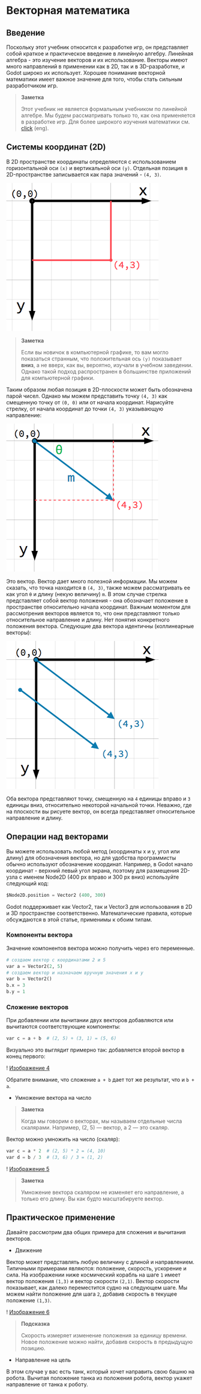 # Векторная математика 
## Введение

Поскольку этот учебник относится к разработке игр, он представляет собой краткое и практическое введение в линейную алгебру. Линейная алгебра - это изучение векторов и их использование. Векторы имеют много направлений в применении как в 2D, так и в 3D-разработке, и Godot широко их использует. Хорошее понимание векторной математики имеет важное значение для того, чтобы стать сильным разработчиком игр.

> **Заметка**
>
> Этот учебник не является формальным учебником по линейной алгебре. Мы будем рассматривать только то, как она применяется в разработке игр. Для более широкого изучения математики см. [click](https://www.khanacademy.org/math/linear-algebra) (eng).

## Системы координат (2D)
 
В 2D пространстве координаты определяются с использованием горизонтальной оси `(x)` и вертикальной оси `(y)`. Отдельная позиция в 2D-пространстве записывается как пара значений - `(4, 3)`.

![Изображение 1](/godot/vector2D/docs/image1.png)

> **Заметка**
>
> Если вы новичок в компьютерной графике, то вам могло показаться странным, что положительная ось `(y)` показывает **вниз**, а не вверх, как вы, вероятно, изучали в учебном заведении. Однако такой подход распространен в большинстве приложений для компьютерной графики. 

Таким образом любая позиция в 2D-плоскости может быть обозначена парой чисел. Однако мы можем представить точку `(4, 3)` как смещенную точку от `(0, 0)` или от начала координат. Нарисуйте стрелку, от начала координат до точки `(4, 3)` указывающую направление:

![Изображение 2](/godot/vector2D/docs/image2.png)

Это вектор. Вектор дает много полезной информации. Мы можем сказать, что точка находится в `(4, 3)`, также можем рассматривать ее как угол `θ` и длину (некую величину) `m`. В этом случае стрелка представляет собой вектор положения - она обозначает положение в пространстве относительно начала координат.
Важным моментом для рассмотрения векторов является то, что они представляют только относительное направление и длину. Нет понятия конкретного положения вектора. Следующие два вектора идентичны (коллинеарные векторы):

![Изображение 3](/godot/vector2D/docs/image3.png)

Оба вектора представляют точку, смещенную на `4` единицы вправо и `3` единицы вниз, относительно некоторой начальной точки. Неважно, где на плоскости вы рисуете вектор, он всегда представляет относительное направление и длину.

## Операции над векторами

Вы можете использовать любой метод (координаты x и y, угол или длину) для обозначения вектора, но для удобства программисты обычно используют обозначение координат. Например, в Godot начало координат - верхний левый угол экрана, поэтому для размещения 2D-узла с именем Node2D (400 px вправо и 300 px вниз) используйте следующий код:

```python
$Node2D.position = Vector2 (400, 300)
```

Godot поддерживает как Vector2, так и Vector3 для использования в 2D и 3D пространстве соответственно. Математические правила, которые обсуждаются в этой статье, применимы к обоим типам.

### Компоненты вектора

Значение компонентов вектора можно получить через его переменные.

```python
# создаем вектор с координатами 2 и 5
var a = Vector2(2, 5)
# создаем вектор и назначаем вручную значения x и у
var b = Vector2()
b.x = 3
b.y = 1
```

### Сложение векторов

При добавлении или вычитании двух векторов добавляются или вычитаются соответствующие компоненты: 

```python
var c = a + b  # (2, 5) + (3, 1) = (5, 6)
```

Визуально это выглядит примерно так: добавляется второй вектор в конец первого:

! [Изображение 4](/godot/vector2D/docs/image4.png)

Обратите внимание, что сложение `a + b` дает тот же результат, что и `b + a`.

* Умножение вектора на число

> **Заметка**
>
> Когда мы говорим о векторах, мы называем отдельные числа скалярами. Например, (2, 5) — вектор, а 2 — это скаляр.

Вектор можно умножить на число (скаляр):

```python
var c = a * 2  # (2, 5) * 2 = (4, 10)
var d = b / 3  # (3, 6) / 3 = (1, 2)
```

! [Изображение 5](/godot/vector2D/docs/image5.png)

> **Заметка**
>
> Умножение вектора скаляром не изменяет его направление, а только его длину. Вы как будто масштабируете вектор.

## Практическое применение

Давайте рассмотрим два общих примера для сложения и вычитания векторов.

* Движение

Вектор может представлять любую величину с длиной и направлением. Типичными примерами являются: положение, скорость, ускорение и сила. На изображении ниже космический корабль на шаге `1` имеет вектор положения `(1,3)` и вектор скорости `(2,1)`. Вектор скорости показывает, как далеко переместится судно на следующем шаге. Мы можем найти положение для шага `2`, добавив скорость в текущее положение `(1,3)`.

! [Изображение 6](/godot/vector2D/docs/image6.png)

> **Подсказка**
>
> Скорость измеряет изменение положения за единицу времени. Новое положение можно найти, добавив скорость в предыдущую позицию.

* Направление на цель

В этом случае у вас есть танк, который хочет направить свою башню на робота. Вычитая положение танка из положения робота, вектор укажет направление от танка к роботу.
